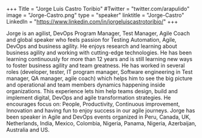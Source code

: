 +++
Title = "Jorge Luis Castro Toribio"
#Twitter = "twitter.com/arapulido"
image = "Jorge-Castro.png"
type = "speaker"
linktitle = "Jorge-Castro"
LinkedIn = "https://www.linkedin.com/in/jorgeluiscastrotoribio/"
+++

Jorge is an agilist, DevOps Program Manager, Test Manager, Agile Coach and global speaker who feels passion for Testing Automation, Agile, DevOps and business agility. He enjoys research and learning about business agility and working with cutting-edge technologies. He has been learning continuously for more than 12 years and is still learning new ways to foster business agility and team greatness. He has worked in several roles (developer, tester, IT program manager, Software engineering in Test manager, QA manager, agile coach) which helps him to see the big picture and operational and team members dynamics happening inside organizations. This experience lets him help teams design, build and implement digital, DevOps and agile transformation strategies. He encourages focus on: People, Productivity, Continuous improvement, Innovation and having fun to enjoy success in our agile journeys.
Jorge has been speaker in Agile and DevOps events organized in Peru, Canada, UK, Netherlands, India, Mexico, Colombia, Nigeria, Panama, Nigeria, Azerbaijan, Australia and US.
